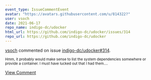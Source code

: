 ```yaml
---
event_type: IssueCommentEvent
avatar: "https://avatars.githubusercontent.com/u/814322?"
user: vsoch
date: 2021-06-17
repo_name: indigo-dc/udocker
html_url: https://github.com/indigo-dc/udocker/issues/314
repo_url: https://github.com/indigo-dc/udocker
---
```


<a href='https://github.com/vsoch' target='_blank'>vsoch</a> commented on issue <a href='https://github.com/indigo-dc/udocker/issues/314' target='_blank'>indigo-dc/udocker#314</a>.

<small>Hmm, it probably would make sense to list the system dependencies somewhere or provide a container. I must have lucked out that I had them....</small>

<a href='https://github.com/indigo-dc/udocker/issues/314' target='_blank'>View Comment</a>